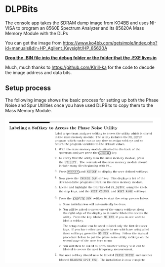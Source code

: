 <H1>DLPBits</H1>

The console app takes the SDRAM dump image from KO4BB and uses NI-VISA to program an 8560E Spectrum Analyzer and its 85620A Mass Memory Module with the DLPs

You can get the image from https://www.ko4bb.com/getsimple/index.php?id=manuals&dir=HP_Agilent_Keysight/HP_85620A

**<ins>Drop the .BIN file into the debug folder or the folder that the .EXE lives in</ins>**

Much, much thanks to https://github.com/KIrill-ka for the code to decode the image address and data bits.

<H2>Setup process</H2>

The following image shows the basic process for setting up both the Phase Noise and Spur Utilities once you have used DLPBits to copy them to the Mass Memory Module.

![SetupImage](Image/PHSetup.png?raw=true)
